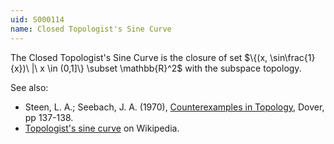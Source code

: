 ```yaml
---
uid: S000114
name: Closed Topologist's Sine Curve
---
```

The Closed Topologist's Sine Curve is the closure of set $\{(x, \sin\frac{1}{x})\ |\ x \in (0,1]\} \subset \mathbb{R}^2$ with the subspace topology.

See also:

* Steen, L. A.; Seebach, J. A. (1970), [Counterexamples in Topology](http://books.google.com/books/about/Counterexamples_in_Topology.html?id=DkEuGkOtSrUC), Dover, pp 137-138.
* [Topologist's sine curve](http://en.wikipedia.org/wiki/Topologist%27s_sine_curve) on Wikipedia.

